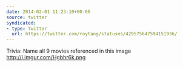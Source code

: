 ```yaml
---
date: 2014-02-01 11:23:10+00:00
source: twitter
syndicated:
- type: twitter
  url: https://twitter.com/roytang/statuses/429575647594151936/
---
```


Trivia: Name all 9 movies referenced in this image http://i.imgur.com/Hgbhr6k.png